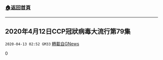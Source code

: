 ###  [:house:返回首頁](https://github.com/ourhimalayas/txt)
---

## 2020年4月12日CCP冠狀病毒大流行第79集
`2020-04-13 02:52 GM33` [轉載自GNews](https://gnews.org/zh-hant/171174/)

0
